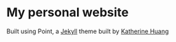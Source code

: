 # My personal website

Built using Point, a [Jekyll](https://jekyllrb.com/) theme built by [Katherine Huang](https://katmh.com)
